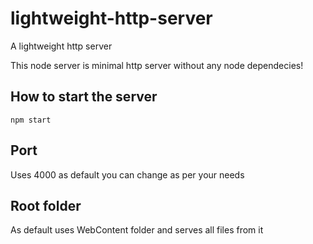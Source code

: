# lightweight-http-server
A lightweight http server

This node server is minimal http server without any node dependecies!

## How to start the server
```command
npm start
```

## Port
Uses 4000 as default you can change as per your needs

## Root folder
As default uses WebContent folder and serves all files from it
